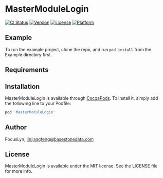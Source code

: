 # MasterModuleLogin

[![CI Status](https://img.shields.io/travis/FocusLyn/MasterModuleLogin.svg?style=flat)](https://travis-ci.org/FocusLyn/MasterModuleLogin)
[![Version](https://img.shields.io/cocoapods/v/MasterModuleLogin.svg?style=flat)](https://cocoapods.org/pods/MasterModuleLogin)
[![License](https://img.shields.io/cocoapods/l/MasterModuleLogin.svg?style=flat)](https://cocoapods.org/pods/MasterModuleLogin)
[![Platform](https://img.shields.io/cocoapods/p/MasterModuleLogin.svg?style=flat)](https://cocoapods.org/pods/MasterModuleLogin)

## Example

To run the example project, clone the repo, and run `pod install` from the Example directory first.

## Requirements

## Installation

MasterModuleLogin is available through [CocoaPods](https://cocoapods.org). To install
it, simply add the following line to your Podfile:

```ruby
pod 'MasterModuleLogin'
```

## Author

FocusLyn, linjiangfeng@basestonedata.com

## License

MasterModuleLogin is available under the MIT license. See the LICENSE file for more info.
